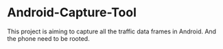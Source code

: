 # Android-Capture-Tool
This project is aiming to capture all the traffic data frames in Android. And the phone need to be rooted.
